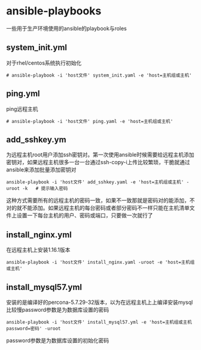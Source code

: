 # ansible-playbooks
一些用于生产环境使用的ansible的playbook与roles

## system_init.yml
对于rhel/centos系统执行初始化
```
# ansible-playbook -i 'host文件' system_init.yaml -e 'host=主机组或主机'
```
## ping.yml
ping远程主机
```
# ansible-playbook -i 'host文件' ping.yaml -e 'host=主机组或主机'
```
## add_sshkey.ym
为远程主机root用户添加ssh密钥对。第一次使用ansible时候需要给远程主机添加密钥对，如果远程主机很多一台一台通过ssh-copy-i上传比较繁琐，干脆就通过ansible来添加批量添加密钥对
```
ansible-playbook -i 'host文件' add_sshkey.yaml -e 'host=主机组或主机' -uroot -k   # 提示输入密码
```
这种方式需要所有的远程主机的密码一致，如果不一致那就是密码对的能添加，不对的就不能添加。如果远程主机的每台密码或者部分密码不一样只能在主机清单文件上设置一下每台主机的用户、密码或端口，只要做一次就行了

## install_nginx.yml
在远程主机上安装1.16.1版本
```
ansible-playbook -i 'host文件' install_nginx.yaml -uroot -e 'host=主机组或主机'
```
## install_mysql57.yml
安装的是编译好的percona-5.7.29-32版本，以为在远程主机上上编译安装mysql比较慢password参数是为数据库设置的密码
```
ansible-playbook -i 'host文件' install_mysql57.yml -e 'host=主机组或主机 password=密码' -uroot
```
password参数是为数据库设置的初始化密码
